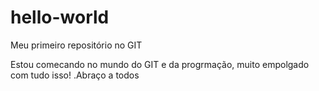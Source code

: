 # hello-world
Meu primeiro repositório no GIT

Estou comecando no mundo do GIT e da progrmação, muito empolgado com tudo isso!
.Abraço a todos
